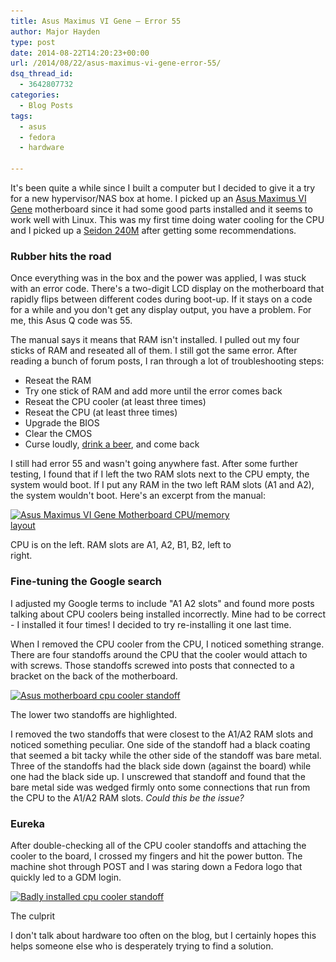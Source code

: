 ```yaml
---
title: Asus Maximus VI Gene – Error 55
author: Major Hayden
type: post
date: 2014-08-22T14:20:23+00:00
url: /2014/08/22/asus-maximus-vi-gene-error-55/
dsq_thread_id:
  - 3642807732
categories:
  - Blog Posts
tags:
  - asus
  - fedora
  - hardware

---
```

It's been quite a while since I built a computer but I decided to give it a try for a new hypervisor/NAS box at home. I picked up an [Asus Maximus VI Gene][1] motherboard since it had some good parts installed and it seems to work well with Linux. This was my first time doing water cooling for the CPU and I picked up a [Seidon 240M][2] after getting some recommendations.

### Rubber hits the road

Once everything was in the box and the power was applied, I was stuck with an error code. There's a two-digit LCD display on the motherboard that rapidly flips between different codes during boot-up. If it stays on a code for a while and you don't get any display output, you have a problem. For me, this Asus Q code was 55.

The manual says it means that RAM isn't installed. I pulled out my four sticks of RAM and reseated all of them. I still got the same error. After reading a bunch of forum posts, I ran through a lot of troubleshooting steps:

  * Reseat the RAM
  * Try one stick of RAM and add more until the error comes back
  * Reseat the CPU cooler (at least three times)
  * Reseat the CPU (at least three times)
  * Upgrade the BIOS
  * Clear the CMOS
  * Curse loudly, [drink a beer][3], and come back

I still had error 55 and wasn't going anywhere fast. After some further testing, I found that if I left the two RAM slots next to the CPU empty, the system would boot. If I put any RAM in the two left RAM slots (A1 and A2), the system wouldn't boot. Here's an excerpt from the manual:



<div id="attachment_5170" style="width: 377px" class="wp-caption aligncenter">
  <a href="/wp-content/uploads/2014/08/asus_mb.png"><img src="/wp-content/uploads/2014/08/asus_mb.png" alt="Asus Maximus VI Gene Motherboard CPU/memory layout" width="367" height="354" class="size-full wp-image-5170" srcset="/wp-content/uploads/2014/08/asus_mb.png 367w, /wp-content/uploads/2014/08/asus_mb-300x289.png 300w" sizes="(max-width: 367px) 100vw, 367px" /></a>

  <p class="wp-caption-text">
    CPU is on the left. RAM slots are A1, A2, B1, B2, left to right.
  </p>
</div>

### Fine-tuning the Google search

I adjusted my Google terms to include "A1 A2 slots" and found more posts talking about CPU coolers being installed incorrectly. Mine had to be correct - I installed it four times! I decided to try re-installing it one last time.

When I removed the CPU cooler from the CPU, I noticed something strange. There are four standoffs around the CPU that the cooler would attach to with screws. Those standoffs screwed into posts that connected to a bracket on the back of the motherboard.



<div id="attachment_5172" style="width: 1034px" class="wp-caption aligncenter">
  <a href="/wp-content/uploads/2014/08/IMG_20140821_223505.jpg"><img src="/wp-content/uploads/2014/08/IMG_20140821_223505-1024x768.jpg" alt="Asus motherboard cpu cooler standoff" width="1024" height="768" class="size-large wp-image-5172" srcset="/wp-content/uploads/2014/08/IMG_20140821_223505-1024x768.jpg 1024w, /wp-content/uploads/2014/08/IMG_20140821_223505-300x225.jpg 300w" sizes="(max-width: 1024px) 100vw, 1024px" /></a>

  <p class="wp-caption-text">
    The lower two standoffs are highlighted.
  </p>
</div>

I removed the two standoffs that were closest to the A1/A2 RAM slots and noticed something peculiar. One side of the standoff had a black coating that seemed a bit tacky while the other side of the standoff was bare metal. Three of the standoffs had the black side down (against the board) while one had the black side up. I unscrewed that standoff and found that the bare metal side was wedged firmly onto some connections that run from the CPU to the A1/A2 RAM slots. _Could this be the issue?_

### Eureka

After double-checking all of the CPU cooler standoffs and attaching the cooler to the board, I crossed my fingers and hit the power button. The machine shot through POST and I was staring down a Fedora logo that quickly led to a GDM login.

<div id="attachment_5174" style="width: 1034px" class="wp-caption aligncenter">
  <a href="/wp-content/uploads/2014/08/asus_mb_cooler_back.jpg"><img src="/wp-content/uploads/2014/08/asus_mb_cooler_back-1024x768.jpg" alt="Badly installed cpu cooler standoff" width="1024" height="768" class="size-large wp-image-5174" srcset="/wp-content/uploads/2014/08/asus_mb_cooler_back-1024x768.jpg 1024w, /wp-content/uploads/2014/08/asus_mb_cooler_back-300x225.jpg 300w" sizes="(max-width: 1024px) 100vw, 1024px" /></a>

  <p class="wp-caption-text">
    The culprit
  </p>
</div>

I don't talk about hardware too often on the blog, but I certainly hopes this helps someone else who is desperately trying to find a solution.

 [1]: http://www.asus.com/Motherboards/MAXIMUS_VI_GENE/
 [2]: http://www.coolermaster.com/cooling/cpu-liquid-cooler/seidon-240m/
 [3]: http://www.shiner.com/
